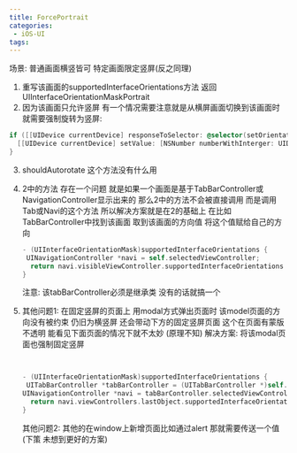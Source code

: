 ```yaml
---
title: ForcePortrait
categories:
 - iOS-UI
tags:
---
```


场景: 普通画面横竖皆可 特定画面限定竖屏(反之同理)

1. 重写该画面的supportedInterfaceOrientations方法 返回 UIInterfaceOrientationMaskPortrait
2. 因为该画面只允许竖屏 有一个情况需要注意就是从横屏画面切换到该画面时 就需要强制旋转为竖屏:

```objective-c
if ([[UIDevice currentDevice] responseToSelector: @selector(setOrientation:)]) {
  [[UIDevice currentDevice] setValue: [NSNumber numberWithInterger: UIDeviceOrientPortrait] forKey:@"orientation"];
}
```

3. shouldAutorotate 这个方法没有什么用

4. 2中的方法 存在一个问题 就是如果一个画面是基于TabBarController或NavigationController显示出来的 那么2中的方法不会被直接调用 而是调用Tab或Navi的这个方法 所以解决方案就是在2的基础上 在比如TabBarController中找到该画面 取到该画面的方向值 将这个值赋给自己的方向

   ```objective-c
   - (UIInterfaceOrientationMask)supportedInterfaceOrientations {
   	UINavigationController *navi = self.selectedViewController;
     return navi.visibleViewController.supportedInterfaceOrientations
   }
   ```

   注意: 该tabBarController必须是继承类 没有的话就搞一个

5. 其他问题1: 在固定竖屏的页面上 用modal方式弹出页面时 该model页面的方向没有被约束 仍旧为横竖屏 还会带动下方的固定竖屏页面 这个在页面有蒙版 不透明 能看见下面页面的情况下就不太妙 (原理不知) 解决方案: 将该modal页面也强制固定竖屏

   ```objective-c
   
     
   - (UIInterfaceOrientationMask)supportedInterfaceOrientations {
   	UITabBarController *tabBarController = (UITabBarController *)self.presentingViewController;
   UINavigationController *navi = tabBarController.selectedViewController;
     return navi.viewControllers.lastObject.supportedInterfaceOrientations;
   }
   ```

   其他问题2: 其他的在window上新增页面比如通过alert 那就需要传送一个值(下策 未想到更好的方案)



